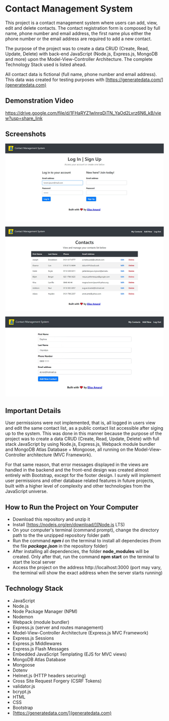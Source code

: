 # Contact Management System

This project is a contact management system where users can add, view, edit and delete contacts. The contact registration form is composed by full name, phone number and email address, the first name plus either the phone number or the email address are required to add a new contact. 

The purpose of the project was to create a data CRUD (Create, Read, Update, Delete) with back-end JavaScript (Node.js, Express.js, MongoDB and more) upon the Model-View-Controller Architecture. The complete Technology Stack used is listed ahead.

All contact data is fictional (full name, phone number and email address). This data was created for testing purposes with [https://generatedata.com/](generatedata.com)

## Demonstration Video

https://drive.google.com/file/d/1FHaRYZ1wInrqDiTN_YaOd2Lvrz6N6_kB/view?usp=share_link

## Screenshots

![Screenshot 1: Authentication](/screenshots/Screenshot_1.jpg)

![Screenshot 2: Contact List](/screenshots/Screenshot_2.jpg)

![Screenshot 3: Add New Contact (similar to Update page)](/screenshots/Screenshot_3.jpg)

## Important Details

User permissions were not implemented, that is, all logged in users view and edit the same contact list, as a public contact list accessible after siging up to the system. This was done in this manner because the purpose of the project was to create a data CRUD (Create, Read, Update, Delete) with full stack JavaScript by using Node.js, Express.js, Webpack module bundler and MongoDB Atlas Database + Mongoose, all running on the Model-View-Controller architecture (MVC Framework). 

For that same reason, that error messages displayed in the views are handled in the backend and the front-end design was created almost entirely with Bootstrap, except for the footer design. I surely will implement user permissions and other database related features in future projects, built with a higher level of complexity and other technologies from the JavaScript universe.

## How to Run the Project on Your Computer

+ Download this repository and unzip it  
+ Install [https://nodejs.org/en/download/](Node.js LTS)
+ On your computer's terminal (command prompt), change the directory path to the the unzipped repository folder path
+ Run the command **_**npm i**_**  on the terminal to install all dependecies (from the file **_**package.json**_** in the repository folder) 
+ After installing all dependencies, the folder **node_modules** will be created. Only after that, run the command **npm start** on the terminal to start the local server
+ Access the project on the address http://localhost:3000 (port may vary, the terminal will show the exact address when the server starts running)

## Technology Stack

+ JavaScript
+ Node.js 
+ Node Package Manager (NPM)
+ Nodemon
+ Webpack (module bundler)
+ Express.js (server and routes management)
+ Model-View-Controller Architecture (Express.js MVC Framework)
+ Express.js Sessions
+ Express.js Middlewares
+ Express.js Flash Messages
+ Embedded JavaScript Templating (EJS for MVC views)
+ MongoDB Atlas Database
+ Mongoose
+ Dotenv
+ Helmet.js (HTTP headers securing)
+ Cross Site Request Forgery (CSRF Tokens)
+ validator.js
+ bcrypt.js 
+ HTML
+ CSS
+ Bootstrap
+ [https://generatedata.com/](generatedata.com)